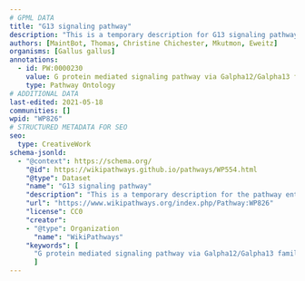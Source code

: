 ```yaml
---
# GPML DATA
title: "G13 signaling pathway"
description: "This is a temporary description for G13 signaling pathway"
authors: [MaintBot, Thomas, Christine Chichester, Mkutmon, Eweitz]
organisms: [Gallus gallus]
annotations:
  - id: PW:0000230
    value: G protein mediated signaling pathway via Galpha12/Galpha13 family
    type: Pathway Ontology
# ADDITIONAL DATA
last-edited: 2021-05-18
communities: []
wpid: "WP826"
# STRUCTURED METADATA FOR SEO
seo:
  type: CreativeWork
schema-jsonld:
  - "@context": https://schema.org/
    "@id": https://wikipathways.github.io/pathways/WP554.html
    "@type": Dataset
    "name": "G13 signaling pathway"
    "description": "This is a temporary description for the pathway entitled: G13 signaling pathway"
    "url": "https://www.wikipathways.org/index.php/Pathway:WP826"
    "license": CC0
    "creator":
    - "@type": Organization
      "name": "WikiPathways"
    "keywords": [
      "G protein mediated signaling pathway via Galpha12/Galpha13 family",
      ]
---
```

